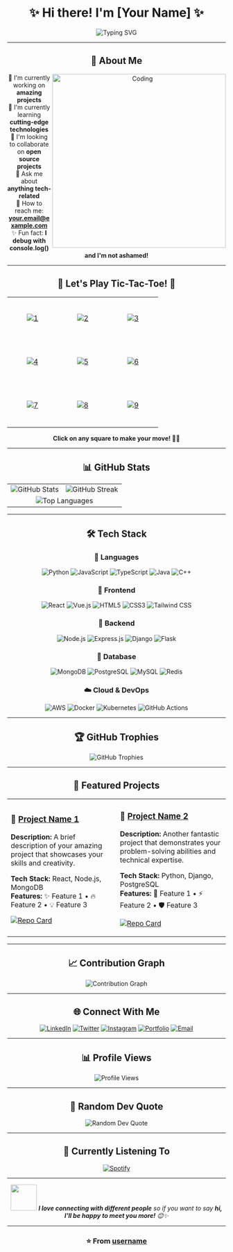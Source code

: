 <div align="center">
  
# ✨ Hi there! I'm [Your Name] ✨

<img src="https://readme-typing-svg.herokuapp.com?font=Fira+Code&size=30&duration=3000&pause=1000&color=FF69B4&center=true&vCenter=true&width=600&lines=Full+Stack+Developer;Creative+Problem+Solver;Tech+Enthusiast;Always+Learning+Something+New!" alt="Typing SVG" />

</div>

---

<div align="center">
  
## 🌸 About Me

<img align="right" alt="Coding" width="400" src="https://media.giphy.com/media/qgQUggAC3Pfv687qPC/giphy.gif">

💖 I'm currently working on **amazing projects**  
🌺 I'm currently learning **cutting-edge technologies**  
🦋 I'm looking to collaborate on **open source projects**  
💭 Ask me about **anything tech-related**  
📧 How to reach me: **your.email@example.com**  
✨ Fun fact: **I debug with console.log() and I'm not ashamed!**

</div>

---

<div align="center">

## 🎀 Let's Play Tic-Tac-Toe! 🎀

<!-- Tic-Tac-Toe Game -->
<table>
<tr>
<td align="center" width="100" height="100">
<a href="https://github.com/[username]/[username]/issues/new?title=tic-tac-toe%7Cmove%7C1&body=Just+click+%27Submit+new+issue%27.+You+don%27t+need+to+do+anything+else.">
<img src="https://img.shields.io/badge/1-⬜-lightgrey?style=for-the-badge&logo=data:image/svg+xml;base64,PHN2ZyB3aWR0aD0iMTAwIiBoZWlnaHQ9IjEwMCIgeG1sbnM9Imh0dHA6Ly93d3cudzMub3JnLzIwMDAvc3ZnIj4KPHJlY3Qgd2lkdGg9IjEwMCIgaGVpZ2h0PSIxMDAiIGZpbGw9IiNmZmYiLz4KPC9zdmc+" alt="1">
</a>
</td>
<td align="center" width="100" height="100">
<a href="https://github.com/[username]/[username]/issues/new?title=tic-tac-toe%7Cmove%7C2&body=Just+click+%27Submit+new+issue%27.+You+don%27t+need+to+do+anything+else.">
<img src="https://img.shields.io/badge/2-⬜-lightgrey?style=for-the-badge&logo=data:image/svg+xml;base64,PHN2ZyB3aWR0aD0iMTAwIiBoZWlnaHQ9IjEwMCIgeG1sbnM9Imh0dHA6Ly93d3cudzMub3JnLzIwMDAvc3ZnIj4KPHJlY3Qgd2lkdGg9IjEwMCIgaGVpZ2h0PSIxMDAiIGZpbGw9IiNmZmYiLz4KPC9zdmc+" alt="2">
</a>
</td>
<td align="center" width="100" height="100">
<a href="https://github.com/[username]/[username]/issues/new?title=tic-tac-toe%7Cmove%7C3&body=Just+click+%27Submit+new+issue%27.+You+don%27t+need+to+do+anything+else.">
<img src="https://img.shields.io/badge/3-⬜-lightgrey?style=for-the-badge&logo=data:image/svg+xml;base64,PHN2ZyB3aWR0aD0iMTAwIiBoZWlnaHQ9IjEwMCIgeG1sbnM9Imh0dHA6Ly93d3cudzMub3JnLzIwMDAvc3ZnIj4KPHJlY3Qgd2lkdGg9IjEwMCIgaGVpZ2h0PSIxMDAiIGZpbGw9IiNmZmYiLz4KPC9zdmc+" alt="3">
</a>
</td>
</tr>
<tr>
<td align="center" width="100" height="100">
<a href="https://github.com/[username]/[username]/issues/new?title=tic-tac-toe%7Cmove%7C4&body=Just+click+%27Submit+new+issue%27.+You+don%27t+need+to+do+anything+else.">
<img src="https://img.shields.io/badge/4-⬜-lightgrey?style=for-the-badge&logo=data:image/svg+xml;base64,PHN2ZyB3aWR0aD0iMTAwIiBoZWlnaHQ9IjEwMCIgeG1sbnM9Imh0dHA6Ly93d3cudzMub3JnLzIwMDAvc3ZnIj4KPHJlY3Qgd2lkdGg9IjEwMCIgaGVpZ2h0PSIxMDAiIGZpbGw9IiNmZmYiLz4KPC9zdmc+" alt="4">
</a>
</td>
<td align="center" width="100" height="100">
<a href="https://github.com/[username]/[username]/issues/new?title=tic-tac-toe%7Cmove%7C5&body=Just+click+%27Submit+new+issue%27.+You+don%27t+need+to+do+anything+else.">
<img src="https://img.shields.io/badge/5-⬜-lightgrey?style=for-the-badge&logo=data:image/svg+xml;base64,PHN2ZyB3aWR0aD0iMTAwIiBoZWlnaHQ9IjEwMCIgeG1sbnM9Imh0dHA6Ly93d3cudzMub3JnLzIwMDAvc3ZnIj4KPHJlY3Qgd2lkdGg9IjEwMCIgaGVpZ2h0PSIxMDAiIGZpbGw9IiNmZmYiLz4KPC9zdmc+" alt="5">
</a>
</td>
<td align="center" width="100" height="100">
<a href="https://github.com/[username]/[username]/issues/new?title=tic-tac-toe%7Cmove%7C6&body=Just+click+%27Submit+new+issue%27.+You+don%27t+need+to+do+anything+else.">
<img src="https://img.shields.io/badge/6-⬜-lightgrey?style=for-the-badge&logo=data:image/svg+xml;base64,PHN2ZyB3aWR0aD0iMTAwIiBoZWlnaHQ9IjEwMCIgeG1sbnM9Imh0dHA6Ly93d3cudzMub3JnLzIwMDAvc3ZnIj4KPHJlY3Qgd2lkdGg9IjEwMCIgaGVpZ2h0PSIxMDAiIGZpbGw9IiNmZmYiLz4KPC9zdmc+" alt="6">
</a>
</td>
</tr>
<tr>
<td align="center" width="100" height="100">
<a href="https://github.com/[username]/[username]/issues/new?title=tic-tac-toe%7Cmove%7C7&body=Just+click+%27Submit+new+issue%27.+You+don%27t+need+to+do+anything+else.">
<img src="https://img.shields.io/badge/7-⬜-lightgrey?style=for-the-badge&logo=data:image/svg+xml;base64,PHN2ZyB3aWR0aD0iMTAwIiBoZWlnaHQ9IjEwMCIgeG1sbnM9Imh0dHA6Ly93d3cudzMub3JnLzIwMDAvc3ZnIj4KPHJlY3Qgd2lkdGg9IjEwMCIgaGVpZ2h0PSIxMDAiIGZpbGw9IiNmZmYiLz4KPC9zdmc+" alt="7">
</a>
</td>
<td align="center" width="100" height="100">
<a href="https://github.com/[username]/[username]/issues/new?title=tic-tac-toe%7Cmove%7C8&body=Just+click+%27Submit+new+issue%27.+You+don%27t+need+to+do+anything+else.">
<img src="https://img.shields.io/badge/8-⬜-lightgrey?style=for-the-badge&logo=data:image/svg+xml;base64,PHN2ZyB3aWR0aD0iMTAwIiBoZWlnaHQ9IjEwMCIgeG1sbnM9Imh0dHA6Ly93d3cudzMub3JnLzIwMDAvc3ZnIj4KPHJlY3Qgd2lkdGg9IjEwMCIgaGVpZ2h0PSIxMDAiIGZpbGw9IiNmZmYiLz4KPC9zdmc+" alt="8">
</a>
</td>
<td align="center" width="100" height="100">
<a href="https://github.com/[username]/[username]/issues/new?title=tic-tac-toe%7Cmove%7C9&body=Just+click+%27Submit+new+issue%27.+You+don%27t+need+to+do+anything+else.">
<img src="https://img.shields.io/badge/9-⬜-lightgrey?style=for-the-badge&logo=data:image/svg+xml;base64,PHN2ZyB3aWR0aD0iMTAwIiBoZWlnaHQ9IjEwMCIgeG1sbnM9Imh0dHA6Ly93d3cudzMub3JnLzIwMDAvc3ZnIj4KPHJlY3Qgd2lkdGg9IjEwMCIgaGVpZ2h0PSIxMDAiIGZpbGw9IiNmZmYiLz4KPC9zdmc+" alt="9">
</a>
</td>
</tr>
</table>

**Click on any square to make your move! 🎯✨**

</div>

---

<div align="center">

## 📊 GitHub Stats

<table>
<tr>
<td>
<img src="https://github-readme-stats.vercel.app/api?username=[username]&show_icons=true&theme=tokyonight&hide_border=true&count_private=true" alt="GitHub Stats" />
</td>
<td>
<img src="https://github-readme-streak-stats.herokuapp.com/?user=[username]&theme=tokyonight&hide_border=true" alt="GitHub Streak" />
</td>
</tr>
<tr>
<td colspan="2" align="center">
<img src="https://github-readme-stats.vercel.app/api/top-langs/?username=[username]&layout=compact&theme=tokyonight&hide_border=true&langs_count=8" alt="Top Languages" />
</td>
</tr>
</table>

</div>

---

<div align="center">

## 🛠️ Tech Stack

### 💎 Languages
![Python](https://img.shields.io/badge/Python-3776AB?style=for-the-badge&logo=python&logoColor=white)
![JavaScript](https://img.shields.io/badge/JavaScript-F7DF1E?style=for-the-badge&logo=javascript&logoColor=black)
![TypeScript](https://img.shields.io/badge/TypeScript-007ACC?style=for-the-badge&logo=typescript&logoColor=white)
![Java](https://img.shields.io/badge/Java-ED8B00?style=for-the-badge&logo=java&logoColor=white)
![C++](https://img.shields.io/badge/C++-00599C?style=for-the-badge&logo=c%2B%2B&logoColor=white)

### 🎨 Frontend
![React](https://img.shields.io/badge/React-20232A?style=for-the-badge&logo=react&logoColor=61DAFB)
![Vue.js](https://img.shields.io/badge/Vue.js-35495E?style=for-the-badge&logo=vue.js&logoColor=4FC08D)
![HTML5](https://img.shields.io/badge/HTML5-E34F26?style=for-the-badge&logo=html5&logoColor=white)
![CSS3](https://img.shields.io/badge/CSS3-1572B6?style=for-the-badge&logo=css3&logoColor=white)
![Tailwind CSS](https://img.shields.io/badge/Tailwind_CSS-38B2AC?style=for-the-badge&logo=tailwind-css&logoColor=white)

### 🌸 Backend
![Node.js](https://img.shields.io/badge/Node.js-43853D?style=for-the-badge&logo=node.js&logoColor=white)
![Express.js](https://img.shields.io/badge/Express.js-404D59?style=for-the-badge)
![Django](https://img.shields.io/badge/Django-092E20?style=for-the-badge&logo=django&logoColor=white)
![Flask](https://img.shields.io/badge/Flask-000000?style=for-the-badge&logo=flask&logoColor=white)

### 💾 Database
![MongoDB](https://img.shields.io/badge/MongoDB-4EA94B?style=for-the-badge&logo=mongodb&logoColor=white)
![PostgreSQL](https://img.shields.io/badge/PostgreSQL-316192?style=for-the-badge&logo=postgresql&logoColor=white)
![MySQL](https://img.shields.io/badge/MySQL-00000F?style=for-the-badge&logo=mysql&logoColor=white)
![Redis](https://img.shields.io/badge/Redis-DC382D?style=for-the-badge&logo=redis&logoColor=white)

### ☁️ Cloud & DevOps
![AWS](https://img.shields.io/badge/Amazon_AWS-232F3E?style=for-the-badge&logo=amazon-aws&logoColor=white)
![Docker](https://img.shields.io/badge/Docker-2496ED?style=for-the-badge&logo=docker&logoColor=white)
![Kubernetes](https://img.shields.io/badge/Kubernetes-326CE5?style=for-the-badge&logo=kubernetes&logoColor=white)
![GitHub Actions](https://img.shields.io/badge/GitHub_Actions-2088FF?style=for-the-badge&logo=github-actions&logoColor=white)

</div>

---

<div align="center">

## 🏆 GitHub Trophies

<img src="https://github-profile-trophy.vercel.app/?username=[username]&theme=tokyonight&no-frame=true&no-bg=false&margin-w=4" alt="GitHub Trophies" />

</div>

---

<div align="center">

## 🎯 Featured Projects

<table>
<tr>
<td width="50%">

### 🚀 [Project Name 1](https://github.com/[username]/project1)
**Description:** A brief description of your amazing project that showcases your skills and creativity.

**Tech Stack:** React, Node.js, MongoDB  
**Features:** ✨ Feature 1 • 🔥 Feature 2 • 💡 Feature 3

[![Repo Card](https://github-readme-stats.vercel.app/api/pin/?username=[username]&repo=project1&theme=tokyonight&hide_border=true)](https://github.com/[username]/project1)

</td>
<td width="50%">

### 🌟 [Project Name 2](https://github.com/[username]/project2)
**Description:** Another fantastic project that demonstrates your problem-solving abilities and technical expertise.

**Tech Stack:** Python, Django, PostgreSQL  
**Features:** 🎨 Feature 1 • ⚡ Feature 2 • 🛡️ Feature 3

[![Repo Card](https://github-readme-stats.vercel.app/api/pin/?username=[username]&repo=project2&theme=tokyonight&hide_border=true)](https://github.com/[username]/project2)

</td>
</tr>
</table>

</div>

---

<div align="center">

## 📈 Contribution Graph

<img src="https://github-readme-activity-graph.vercel.app/graph?username=[username]&theme=tokyo-night&hide_border=true&area=true" alt="Contribution Graph" />

</div>

---

<div align="center">

## 🌐 Connect With Me

[![LinkedIn](https://img.shields.io/badge/LinkedIn-0077B5?style=for-the-badge&logo=linkedin&logoColor=white)](https://linkedin.com/in/[username])
[![Twitter](https://img.shields.io/badge/Twitter-1DA1F2?style=for-the-badge&logo=twitter&logoColor=white)](https://twitter.com/[username])
[![Instagram](https://img.shields.io/badge/Instagram-E4405F?style=for-the-badge&logo=instagram&logoColor=white)](https://instagram.com/[username])
[![Portfolio](https://img.shields.io/badge/Portfolio-FF5722?style=for-the-badge&logo=todoist&logoColor=white)](https://[username].dev)
[![Email](https://img.shields.io/badge/Email-D14836?style=for-the-badge&logo=gmail&logoColor=white)](mailto:your.email@example.com)

</div>

---

<div align="center">

## 📊 Profile Views

<img src="https://komarev.com/ghpvc/?username=[username]&label=Profile%20views&color=FF69B4&style=flat" alt="Profile Views" />

</div>

---

<div align="center">

## 💭 Random Dev Quote

<img src="https://quotes-github-readme.vercel.app/api?type=horizontal&theme=tokyonight" alt="Random Dev Quote" />

</div>

---

<div align="center">

## 🎵 Currently Listening To

[![Spotify](https://novatorem-[username].vercel.app/api/spotify)](https://open.spotify.com/user/[username])

</div>

---

<div align="center">

<img src="https://media.giphy.com/media/LnQjpWaON8nhr21vNW/giphy.gif" width="60"> <em><b>I love connecting with different people</b> so if you want to say <b>hi, I'll be happy to meet you more!</b> 😊✨</em>

</div>

---

<div align="center">

### ⭐ From [username](https://github.com/[username])

</div>


